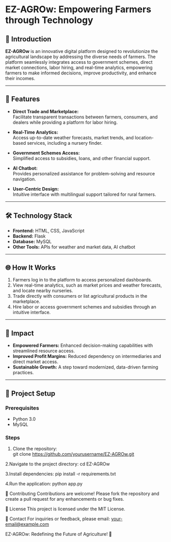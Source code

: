 # EZ-AGROw: Empowering Farmers through Technology  

## 🌟 Introduction  
**EZ-AGROw** is an innovative digital platform designed to revolutionize the agricultural landscape by addressing the diverse needs of farmers. The platform seamlessly integrates access to government schemes, direct market connections, labor hiring, and real-time analytics, empowering farmers to make informed decisions, improve productivity, and enhance their incomes.  

---

## 🚀 Features  
- **Direct Trade and Marketplace:**  
  Facilitate transparent transactions between farmers, consumers, and dealers while providing a platform for labor hiring.  

- **Real-Time Analytics:**  
  Access up-to-date weather forecasts, market trends, and location-based services, including a nursery finder.  

- **Government Schemes Access:**  
  Simplified access to subsidies, loans, and other financial support.  

- **AI Chatbot:**  
  Provides personalized assistance for problem-solving and resource navigation.  

- **User-Centric Design:**  
  Intuitive interface with multilingual support tailored for rural farmers.  

---

## 🛠️ Technology Stack  
- **Frontend:** HTML, CSS, JavaScript  
- **Backend:** Flask  
- **Database:** MySQL  
- **Other Tools:** APIs for weather and market data, AI chatbot  

---

## 🌐 How It Works  
1. Farmers log in to the platform to access personalized dashboards.  
2. View real-time analytics, such as market prices and weather forecasts, and locate nearby nurseries.  
3. Trade directly with consumers or list agricultural products in the marketplace.  
4. Hire labor or access government schemes and subsidies through an intuitive interface.  

---

## 🎯 Impact  
- **Empowered Farmers:** Enhanced decision-making capabilities with streamlined resource access.  
- **Improved Profit Margins:** Reduced dependency on intermediaries and direct market access.  
- **Sustainable Growth:** A step toward modernized, data-driven farming practices.  

---

## 📂 Project Setup  
### Prerequisites  
- Python 3.0 
- MySQL  

### Steps  
1. Clone the repository:  
   git clone https://github.com/yourusername/EZ-AGROw.git

2.Navigate to the project directory:
  cd EZ-AGROw

3.Install dependencies:
  pip install -r requirements.txt

4.Run the application:
  python app.py

🤝 Contributing
Contributions are welcome! Please fork the repository and create a pull request for any enhancements or bug fixes.

📜 License
This project is licensed under the MIT License.

📧 Contact
For inquiries or feedback, please email: your-email@example.com

EZ-AGROw: Redefining the Future of Agriculture! 🌾



  



